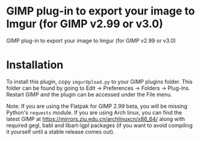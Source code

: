 # GIMP plug-in to export your image to Imgur (for GIMP v2.99 or v3.0)

GIMP plug-in to export your image to Imgur (for GIMP v2.99 or v3.0)

Installation
============

To install this plugin, copy ``imgurUpload.py`` to your GIMP plugins folder. This
folder can be found by going to Edit -> Preferences -> Folders -> Plug-Ins. Restart
GIMP and the plugin can be accessed under the File menu.

Note: If you are using the Flatpak for GIMP 2.99 beta, you will be missing Python's ``requests`` module.  If you are using Arch linux, you can find the latest GIMP at https://mirrors.zju.edu.cn/archlinuxcn/x86_64/ along with required gegl, babl and libart-lgpl packages (if you want to avoid compiling it yourself until a stable release comes out).
